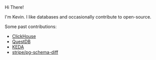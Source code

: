 Hi There!

I'm Kevin. I like databases and occasionally contribute to open-source.

Some past contributions:
- [ClickHouse](https://github.com/ClickHouse/ClickHouse/commits?author=kevinmingtarja)
- [QuestDB](https://github.com/questdb/questdb/commits?author=kevinmingtarja)
- [KEDA](https://github.com/kedacore/keda/commits?author=kevinmingtarja)
- [stripe/pg-schema-diff](https://github.com/stripe/pg-schema-diff/commits?author=kevinmingtarja)
